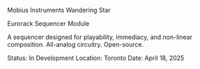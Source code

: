 Mobius Instruments
Wandering Star

Eurorack Sequencer Module

A sequencer designed for playability, immediacy, and non-linear composition.
All-analog circuitry.
Open-source.

Status: In Development
Location: Toronto
Date: April 18, 2025